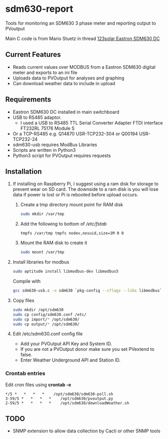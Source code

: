 # sdm630-report
Tools for monitoring an SDM630 3 phase meter and reporting output to PVoutput

Main C code is from Mario Stuetz in thread  [123solar Eastron SDM630 DC](http://123solar.org/phpBB/viewtopic.php?t=232)

## Current Features
- Reads current values over MODBUS from a Eastron SDM630 digital meter and exports to an ini file
- Uploads data to PVOutput for analyses and graphing
- Can download weather data to include in upload

## Requirements
- Eastron SDM630 DC installed in main switchboard
- USB to RS485 adaptor.
  - I used a USB to RS485 TTL Serial Converter Adapter FTDI interface FT232RL 75176 Module S
- Or a TCP-RS485 e.g. Q14870 USR-TCP232-304 or Q00194 USR-TCP232-24
- sdm630-usb requires ModBus Libraries
- Scripts are written in Python3
- Python3 script for PVOutput requires requests

## Installation
1. If installing on Raspberry Pi, I suggest using a ram disk for storage to prevent wear on SD card.
	The downside to a ram disk is you will lose data if power is lost or Pi is rebooted before upload occurs.
	
	1. Create a tmp directory mount point for RAM disk
		```bash
		sudo mkdir /var/tmp
		```

	2. Add the following to bottom of */etc/fstab*
		```
		tmpfs /var/tmp tmpfs nodev,nosuid,size=1M 0 0
		```

	3. Mount the RAM disk to create it
		```bash
		sudo mount /var/tmp
		```

1. Install libraries for modbus

	```bash
	sudo aptitude install libmodbus-dev libmodbus5
	```

	Compile with
	```bash
	gcc sdm630-usb.c -o sdm630 `pkg-config --cflags --libs libmodbus`
	```

1. Copy files

	```bash
	sudo mkdir /opt/sdm630
	sudo cp config/sdm630.conf /etc/
	sudo cp import/* /opt/sdm630/
	sudo cp output/* /opt/sdm630/
	```
	
1. Edit /etc/sdm630.conf config file
    * Add your PVOutput API Key and System ID.
	* If you are not a PVOutput donor make sure you set PVextend to false.
	* Enter Weather Underground API and Station ID.

### Crontab entries
Edit cron files using **crontab -e**

```cron
*/5 *   *   *   *    /opt/sdm630/sdm630-poll.sh
3-59/5 *   *   *   *    /opt/sdm630/pvoutput.py
2-59/5 *   *   *   *    /opt/sdm630/downloadWeather.sh
```

## TODO
- SNMP extension to allow data collection by Cacti or other SNMP tools
